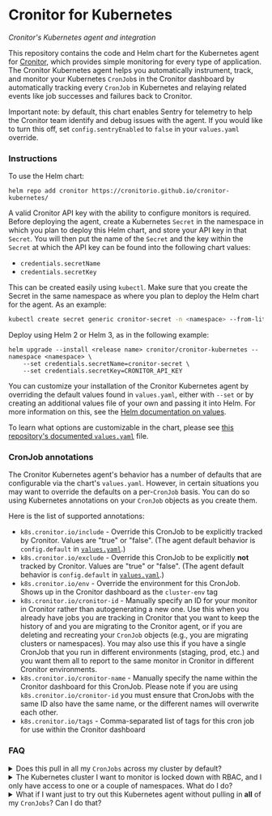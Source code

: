 # Cronitor for Kubernetes

_Cronitor's Kubernetes agent and integration_

This repository contains the code and Helm chart for the Kubernetes agent for [Cronitor](cronitor.io), which provides simple monitoring for every type of application. The Cronitor Kubernetes agent helps you automatically instrument, track, and monitor your Kubernetes `CronJob`s in the Cronitor dashboard by automatically tracking every `CronJob` in Kubernetes and relaying related events like job successes and failures back to Cronitor.

Important note: by default, this chart enables Sentry for telemetry to help the Cronitor team identify and debug issues with the agent. If you would like to turn this off, set `config.sentryEnabled` to `false` in your `values.yaml` override.

### Instructions
To use the Helm chart:

    helm repo add cronitor https://cronitorio.github.io/cronitor-kubernetes/


A valid Cronitor API key with the ability to configure monitors is required. Before deploying the agent, create a
Kubernetes `Secret` in the namespace in which you plan to deploy this Helm chart, and store your API key in that `Secret`. You will then put the name of the `Secret` and the key within the `Secret` at which the API key can be found into the following chart values:
* `credentials.secretName`
* `credentials.secretKey`

 This can be created easily using `kubectl`. Make sure that you create the Secret in the same namespace as where you plan to deploy the Helm chart for the agent. As an example:

```bash
kubectl create secret generic cronitor-secret -n <namespace> --from-literal=CRONITOR_API_KEY=<api key>
```

Deploy using Helm 2 or Helm 3, as in the following example:

```
helm upgrade --install <release name> cronitor/cronitor-kubernetes --namespace <namespace> \
    --set credentials.secretName=cronitor-secret \
    --set credentials.secretKey=CRONITOR_API_KEY
```

You can customize your installation of the Cronitor Kubernetes agent by overriding the default values found in `values.yaml`, either with `--set` or by creating an additional values file of your own and passing it into Helm. For more information on this, see the [Helm documentation on values](https://helm.sh/docs/chart_template_guide/values_files/). 

To learn what options are customizable in the chart, please see [this repository's documented `values.yaml`][1] file. 

### CronJob annotations

The Cronitor Kubernetes agent's behavior has a number of defaults that are configurable via the chart's `values.yaml`. However, in certain situations you may want to override the defaults on a per-`CronJob` basis. You can do so using Kubernetes annotations on your `CronJob` objects as you create them. 

Here is the list of supported annotations:
* `k8s.cronitor.io/include` - Override this CronJob to be explicitly tracked by Cronitor. Values are "true" or "false". (The agent default behavior is `config.default` in [`values.yaml`][1].)
* `k8s.cronitor.io/exclude` - Override this CronJob to be explicitly **not** tracked by Cronitor. Values are "true" or "false". (The agent default behavior is `config.default` in [`values.yaml`][1].)
* `k8s.cronitor.io/env` - Override the environment for this CronJob. Shows up in the Cronitor dashboard as the `cluster-env` tag
* `k8s.cronitor.io/cronitor-id` - Manually specify an ID for your monitor in Cronitor rather than autogenerating a new one. Use this when you already have jobs you are tracking in Cronitor that you want to keep the history of and you are migrating to the Cronitor agent, or if you are deleting and recreating your `CronJob` objects (e.g., you are migrating clusters or namespaces). You may also use this if you have a single CronJob that you run in different environments (staging, prod, etc.) and you want them all to report to the same monitor in Cronitor in different Cronitor environments.
* `k8s.cronitor.io/cronitor-name` - Manually specify the name within the Cronitor dashboard for this CronJob. Please note if you are using `k8s.cronitor.io/cronitor-id` you must ensure that CronJobs with the same ID also have the same name, or the different names will overwrite each other.
* `k8s.cronitor.io/tags` - Comma-separated list of tags for this cron job for use within the Cronitor dashboard

### FAQ
<details>
    <summary>Does this pull in all my <code>CronJobs</code> across my cluster by default?</summary>

By default, the agent will monitor all `CronJobs` in your Kubernetes cluster, but this 
is easily changeable. See below in the FAQ for additional information on how to handle various
circumstances of `CronJob` inclusion or exclusion by annotation or namespace.
</details>
<details>
    <summary>The Kubernetes cluster I want to monitor is locked down with RBAC, and I only have access
to one or a couple of namespaces. What do I do?</summary>

You can configure the agent to only monitor a single namespace rather than the entire cluster. To do this, when deploying the agent, set `rbac.clusterScope` to `"namespace"` in [`values.yaml`][1]. In this setup, the agent will only monitor `CronJobs` within the namespace in which it is deployed, and it will not attempt to monitor anything outside of that namespace. It will not request permissions outside of its namespace either, using `Role` instead of `ClusterRole`.

If you have more than one namespace you need to monitor with this setup, you'll need to deploy multiple copies of the Cronitor Kubernetes agent, one in each namespace. Please note that since Kubernetes Deployments can only access Secrets in the same namespace, you will also need to create a copy of the Secret containing your Cronitor API key in each namespace.

</details>
<details>
    <summary>What if I want just to try out this Kubernetes agent without pulling in <strong>all</strong> of my <code>CronJobs</code>? Can I do that?</summary>

Yes, you definitely can! To <strong>exclude</strong> all of your Kubernetes <code>CronJobs</code> by default and only include the ones you explicitly choose, you can do the following:

1. When deploying the Cronitor Kubernetes agent, set `config.default` to `exclude`. You can do this in your custom `values.yaml` you use to deploy the Helm chart, or by passing the additional parameter `--set config.default=exclude` to Helm when you install or upgrade the release. This will exclude/ignore all of your cron jobs by default.
2. For any `CronJob` that you would like to be monitored by Cronitor, add the annotation `k8s.cronitor.io/include: true`. The agent honors any annotations explicitly set on `CronJobs` over whatever is set as the configuration default.

</details>

[1]: charts/cronitor-kubernetes/values.yaml


